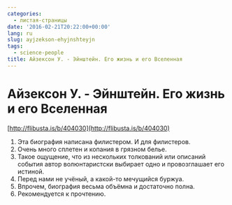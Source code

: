 ```yaml
---
categories:
  - листая-страницы
date: '2016-02-21T20:22:00+00:00'
lang: ru
slug: ayjzekson-ehyjnshteyjn
tags:
  - science-people
title: Айзексон У. - Эйнштейн. Его жизнь и его Вселенная
---
```


# Айзексон У. - Эйнштейн. Его жизнь и его Вселенная

[http://flibusta.is/b/404030](http://flibusta.is/b/404030)  

<!--more-->

1.  Эта биография написана филистером. И для филистеров.
2.  Очень много сплетен и копания в грязном белье.
3.  Такое ощущение, что из нескольких толкований или описаний события автор волюнтаристски выбирает одно и провозглашает его истиной.
4.  Перед нами не учёный, а какой-то мечущийся буржуа.
5.  Впрочем, биография весьма объёмна и достаточно полна.
6.  Рекомендуется к прочтению.
